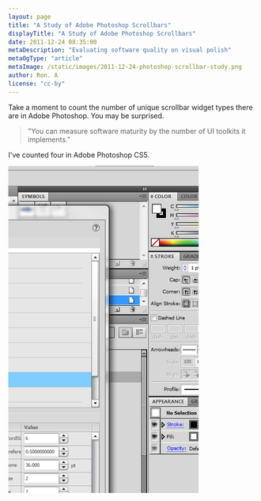 ```yaml
---
layout: page
title: "A Study of Adobe Photoshop Scrollbars"
displayTitle: "A Study of Adobe Photoshop Scrollbars"
date: 2011-12-24 08:35:00
metaDescription: "Evaluating software quality on visual polish"
metaOgType: "article"
metaImage: /static/images/2011-12-24-photoshop-scrollbar-study.png
author: Ron. A
license: "cc-by"
---
```


Take a moment to count the number of unique scrollbar widget types there
are in Adobe Photoshop. You may be surprised.

> "You can measure software maturity by the number of UI toolkits it implements."

I've counted four in Adobe Photoshop CS5.

<amp-img src="/static/images/2011-12-24-photoshop-scrollbar-study.png"
  alt="Photoshop Scollbars" title="Photoshop Scollbars"
  width="385" height="660"></amp-img>
<noscript>
  <img src="/static/images/2011-12-24-photoshop-scrollbar-study.png"
    alt="Photoshop Scollbars" title="Photoshop Scollbars">
</noscript>

